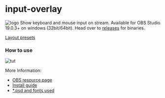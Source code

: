 # input-overlay
![logo](http://hnng.moe/f/WHZ)
Show keyboard and mouse input on stream.
Available for OBS Studio 19.0.3+ on windows (32bit/64bit).
Head over to [releases](https://github.com/univrsal/input-overlay/releases) for binaries.

[Layout presets](https://github.com/univrsal/input-overlay/tree/master/presets)

### How to use
![tut](http://hnng.moe/f/WHe)

More Information:
- [OBS resource page](https://obsproject.com/forum/resources/input-overlay.552/)
- [Install guide](https://vimeo.com/229296849)
- [*.psd and fonts used](https://goo.gl/kyyoXx)
